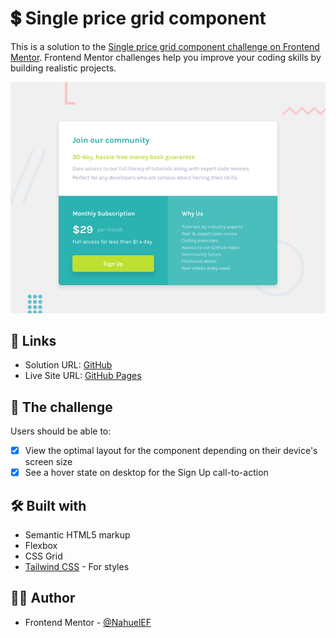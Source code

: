 # 💲 Single price grid component

This is a solution to the [Single price grid component challenge on Frontend Mentor](https://www.frontendmentor.io/challenges/single-price-grid-component-5ce41129d0ff452fec5abbbc). Frontend Mentor challenges help you improve your coding skills by building realistic projects.

![](./design/desktop-preview.jpg)

## 📌 Links

- Solution URL: [GitHub](https://github.com/NahuelEF/single-price-grid-component.git)
- Live Site URL: [GitHub Pages](https://nahuelef.github.io/single-price-grid-component/)

## 🎯 The challenge

Users should be able to:

- [x] View the optimal layout for the component depending on their device's screen size
- [x] See a hover state on desktop for the Sign Up call-to-action

## 🛠 Built with

- Semantic HTML5 markup
- Flexbox
- CSS Grid
- [Tailwind CSS](https://tailwindcss.com/) - For styles

## 👨‍💻 Author

- Frontend Mentor - [@NahuelEF](https://www.frontendmentor.io/profile/NahuelEF)
